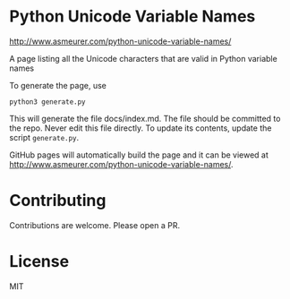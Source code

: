 # Python Unicode Variable Names

http://www.asmeurer.com/python-unicode-variable-names/

A page listing all the Unicode characters that are valid in Python variable names

To generate the page, use

    python3 generate.py

This will generate the file docs/index.md. The file should be committed to the
repo. Never edit this file directly. To update its contents, update the script
`generate.py`.

GitHub pages will automatically build the page and it can be viewed at
http://www.asmeurer.com/python-unicode-variable-names/.

# Contributing

Contributions are welcome. Please open a PR.

# License

MIT
